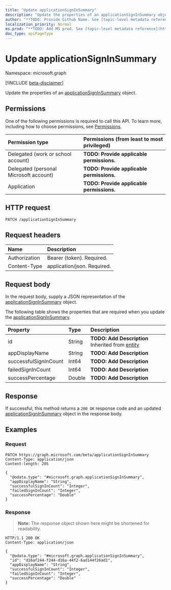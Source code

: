 ```yaml
---
title: "Update applicationSignInSummary"
description: "Update the properties of an applicationSignInSummary object."
author: "**TODO: Provide Github Name. See [topic-level metadata reference](https://msgo.azurewebsites.net/add/document/guidelines/metadata.html#topic-level-metadata)**"
localization_priority: Normal
ms.prod: "**TODO: Add MS prod. See [topic-level metadata reference](https://msgo.azurewebsites.net/add/document/guidelines/metadata.html#topic-level-metadata)**"
doc_type: apiPageType
---
```


# Update applicationSignInSummary
Namespace: microsoft.graph

[!INCLUDE [beta-disclaimer](../../includes/beta-disclaimer.md)]

Update the properties of an [applicationSignInSummary](../resources/applicationsigninsummary.md) object.

## Permissions
One of the following permissions is required to call this API. To learn more, including how to choose permissions, see [Permissions](/graph/permissions-reference).

|Permission type|Permissions (from least to most privileged)|
|:---|:---|
|Delegated (work or school account)|**TODO: Provide applicable permissions.**|
|Delegated (personal Microsoft account)|**TODO: Provide applicable permissions.**|
|Application|**TODO: Provide applicable permissions.**|

## HTTP request

<!-- {
  "blockType": "ignored"
}
-->
``` http
PATCH /applicationSignInSummary
```

## Request headers
|Name|Description|
|:---|:---|
|Authorization|Bearer {token}. Required.|
|Content-Type|application/json. Required.|

## Request body
In the request body, supply a JSON representation of the [applicationSignInSummary](../resources/applicationsigninsummary.md) object.

The following table shows the properties that are required when you update the [applicationSignInSummary](../resources/applicationsigninsummary.md).

|Property|Type|Description|
|:---|:---|:---|
|id|String|**TODO: Add Description** Inherited from [entity](../resources/entity.md)|
|appDisplayName|String|**TODO: Add Description**|
|successfulSignInCount|Int64|**TODO: Add Description**|
|failedSignInCount|Int64|**TODO: Add Description**|
|successPercentage|Double|**TODO: Add Description**|



## Response

If successful, this method returns a `200 OK` response code and an updated [applicationSignInSummary](../resources/applicationsigninsummary.md) object in the response body.

## Examples

### Request
<!-- {
  "blockType": "request",
  "name": "update_applicationsigninsummary"
}
-->
``` http
PATCH https://graph.microsoft.com/beta/applicationSignInSummary
Content-Type: application/json
Content-length: 205

{
  "@odata.type": "#microsoft.graph.applicationSignInSummary",
  "appDisplayName": "String",
  "successfulSignInCount": "Integer",
  "failedSignInCount": "Integer",
  "successPercentage": "Double"
}
```


### Response
>**Note:** The response object shown here might be shortened for readability.
<!-- {
  "blockType": "response",
  "truncated": true
}
-->
``` http
HTTP/1.1 200 OK
Content-Type: application/json

{
  "@odata.type": "#microsoft.graph.applicationSignInSummary",
  "id": "d16af244-f244-d16a-44f2-6ad144f26ad1",
  "appDisplayName": "String",
  "successfulSignInCount": "Integer",
  "failedSignInCount": "Integer",
  "successPercentage": "Double"
}
```

